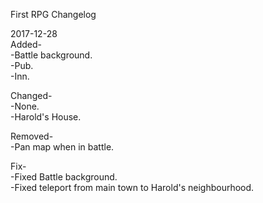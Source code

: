 First RPG Changelog

2017-12-28<br>
Added- <br>
-Battle background.<br>
-Pub.<br>
-Inn.<br>

Changed- <br>
-None. <br>
-Harold's House.<br>

Removed- <br>
-Pan map when in battle. <br>

Fix- <br>
-Fixed Battle background. <br>
-Fixed teleport from main town to Harold's neighbourhood.<br>
